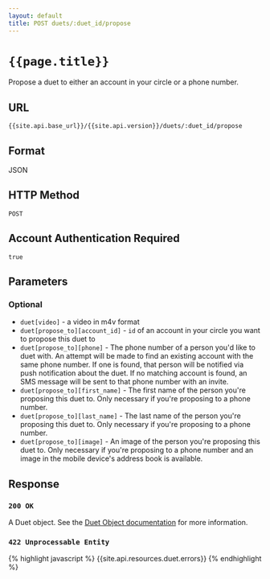 ```yaml
---
layout: default
title: POST duets/:duet_id/propose
---
```

# `{{page.title}}`

Propose a duet to either an account in your circle or a phone number.

## URL

`{{site.api.base_url}}/{{site.api.version}}/duets/:duet_id/propose`

## Format

JSON

## HTTP Method

`POST`

## Account Authentication Required

`true`

## Parameters

### Optional

* `duet[video]` - a video in m4v format
* `duet[propose_to][account_id]` - `id` of an account in your circle you want to propose this duet to
* `duet[propose_to][phone]` - The phone number of a person you'd like to duet with.  An attempt will be made to find an existing account with the same phone number.  If one is found, that person will be notified via push notification about the duet.  If no matching account is found, an SMS message will be sent to that phone number with an invite.
* `duet[propose_to][first_name]` - The first name of the person you're proposing this duet to.  Only necessary if you're proposing to a phone number.
* `duet[propose_to][last_name]` - The last name of the person you're proposing this duet to.  Only necessary if you're proposing to a phone number.
* `duet[propose_to][image]` - An image of the person you're proposing this duet to.  Only necessary if you're proposing to a phone number and an image in the mobile device's address book is available.

## Response

### `200 OK`

A Duet object. See the [Duet Object documentation](/1/duet_object) for more information.

### `422 Unprocessable Entity`

{% highlight javascript %}
{{site.api.resources.duet.errors}}
{% endhighlight %}
